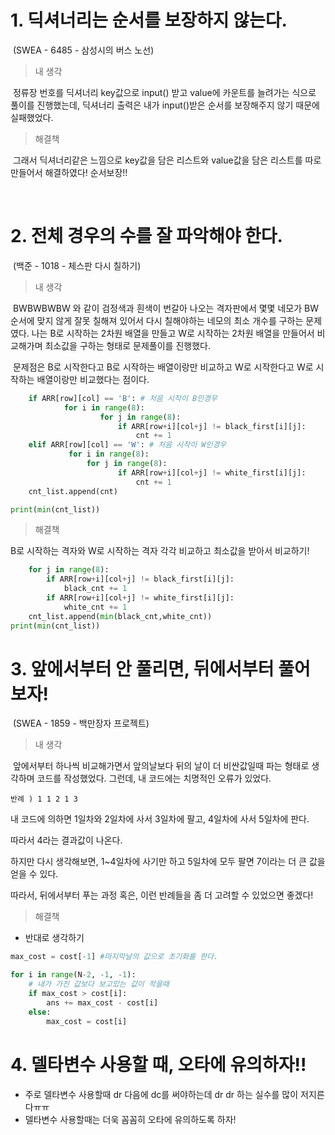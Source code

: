 # 1. 딕셔너리는 순서를 보장하지 않는다. 

​																					(SWEA  - 6485 - 삼성시의 버스 노선)

> 내 생각 

​	정류장 번호를 딕셔너리 key값으로 input() 받고 value에 카운트를 늘려가는 식으로 풀이를 진행했는데, 딕셔너리 출력은 내가 input()받은 순서를 보장해주지 않기 때문에 실패했었다.  



> 해결책 

​	그래서 딕셔너리같은 느낌으로 key값을 담은 리스트와 value값을 담은 리스트를 따로 만들어서 해결하였다! 순서보장!!

​																				

# 2. 전체 경우의 수를 잘 파악해야 한다.

​																					(백준 - 1018 - 체스판 다시 칠하기)

> 내 생각  

​	BWBWBWBW 와 같이 검정색과 흰색이 번갈아 나오는 격자판에서 몇몇 네모가 BW 순서에 맞지 않게 잘못 칠해져 있어서 다시 칠해야하는 네모의 최소 개수를 구하는 문제였다. 나는 B로 시작하는 2차원 배열을 만들고 W로 시작하는 2차원 배열을 만들어서 비교해가며 최소값을 구하는 형태로 문제풀이를 진행했다. 

​	문제점은 B로 시작한다고 B로 시작하는 배열이랑만 비교하고 W로 시작한다고 W로 시작하는 배열이랑만 비교했다는 점이다.     

```	python
    if ARR[row][col] == 'B': # 처음 시작이 B인경우     	     
    		for i in range(8):
        	        for j in range(8):
        	            if ARR[row+i][col+j] != black_first[i][j]:
    	                    cnt += 1
	elif ARR[row][col] == 'W': # 처음 시작이 W인경우
           	 for i in range(8):
           	     for j in range(8): 
        	            if ARR[row+i][col+j] != white_first[i][j]:
    	                    cnt += 1
	cnt_list.append(cnt)

print(min(cnt_list))
```

> 해결책  

B로 시작하는 격자와 W로 시작하는 격자 각각 비교하고 최소값을 받아서 비교하기!

```python
    for j in range(8):
        if ARR[row+i][col+j] != black_first[i][j]:
            black_cnt += 1
        if ARR[row+i][col+j] != white_first[i][j]:
            white_cnt += 1        
	cnt_list.append(min(black_cnt,white_cnt))
print(min(cnt_list))
```



# 3. 앞에서부터 안 풀리면, 뒤에서부터 풀어보자!

​																						(SWEA - 1859 - 백만장자 프로젝트)

>  내 생각

​	앞에서부터 하나씩 비교해가면서 앞의날보다 뒤의 날이 더 비싼값일때 파는 형태로 생각하며 코드를 작성했었다. 그런데, 내 코드에는 치명적인 오류가 있었다. 

```
반례 ) 1 1 2 1 3
```

내 코드에 의하면 1일차와 2일차에 사서 3일차에 팔고, 4일차에 사서 5일차에 판다. 

따라서 4라는 결과값이 나온다.

하지만 다시 생각해보면, 1~4일차에 사기만 하고 5일차에 모두 팔면 7이라는 더 큰 값을 얻을 수 있다. 

따라서, 뒤에서부터 푸는 과정 혹은, 이런 반례들을 좀 더 고려할 수 있었으면 좋겠다!  



> 해결책 

- 반대로 생각하기

```python
max_cost = cost[-1] #마지막날의 값으로 초기화를 한다.

for i in range(N-2, -1, -1):
    # 내가 가진 값보다 보고있는 값이 작을때 
    if max_cost > cost[i]:
        ans += max_cost - cost[i]
    else:
        max_cost = cost[i]
```



# 4. 델타변수 사용할 때, 오타에 유의하자!!

- 주로 델타변수 사용할때 dr 다음에 dc를 써야하는데 dr dr 하는 실수를 많이 저지른다ㅠㅠ
- 델타변수 사용할때는 더욱 꼼꼼히 오타에 유의하도록 하자!











